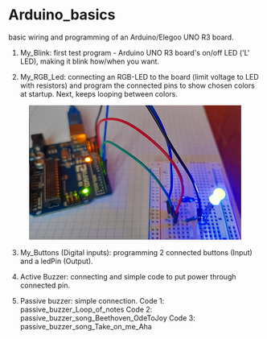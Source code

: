 # Arduino_basics
basic wiring and programming of an Arduino/Elegoo UNO R3 board.



1. My_Blink: first test program - Arduino UNO R3 board's on/off LED ('L' LED), making it blink how/when you want.

2. My_RGB_Led: connecting an RGB-LED to the board (limit voltage to LED with resistors) and program the connected pins to show chosen colors at startup.  Next, keeps looping between colors.

<p align="center">
  <img src="https://github.com/CityTropes/Arduino_basics/blob/adc775e7ae417fe651b5e3db47e7af85b4a961ac/media/rgb_connected.png" />
</p>

3. My_Buttons (Digital inputs): programming 2 connected buttons (Input) and a ledPin (Output).

4. Active Buzzer: connecting and simple code to put power through connected pin.

5. Passive buzzer: simple connection. 
      Code 1: passive_buzzer_Loop_of_notes
      Code 2: passive_buzzer_song_Beethoven_OdeToJoy
      Code 3: passive_buzzer_song_Take_on_me_Aha 
